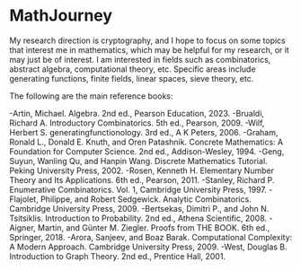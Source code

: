 # MathJourney

My research direction is cryptography, and I hope to focus on some topics that interest me in mathematics, which may be helpful for my research, or it may just be of interest. I am interested in fields such as combinatorics, abstract algebra, computational theory, etc. Specific areas include generating functions, finite fields, linear spaces, sieve theory, etc.

The following are the main reference books:

-Artin, Michael. Algebra. 2nd ed., Pearson Education, 2023.
-Brualdi, Richard A. Introductory Combinatorics. 5th ed., Pearson, 2009.
-Wilf, Herbert S. generatingfunctionology. 3rd ed., A K Peters, 2006.
-Graham, Ronald L., Donald E. Knuth, and Oren Patashnik. Concrete Mathematics: A Foundation for Computer Science. 2nd ed., Addison-Wesley, 1994.
-Geng, Suyun, Wanling Qu, and Hanpin Wang. Discrete Mathematics Tutorial. Peking University Press, 2002.
-Rosen, Kenneth H. Elementary Number Theory and Its Applications. 6th ed., Pearson, 2011.
-Stanley, Richard P. Enumerative Combinatorics. Vol. 1, Cambridge University Press, 1997.
-Flajolet, Philippe, and Robert Sedgewick. Analytic Combinatorics. Cambridge University Press, 2009.
-Bertsekas, Dimitri P., and John N. Tsitsiklis. Introduction to Probability. 2nd ed., Athena Scientific, 2008.
-Aigner, Martin, and Günter M. Ziegler. Proofs from THE BOOK. 6th ed., Springer, 2018.
-Arora, Sanjeev, and Boaz Barak. Computational Complexity: A Modern Approach. Cambridge University Press, 2009.
-West, Douglas B. Introduction to Graph Theory. 2nd ed., Prentice Hall, 2001.
